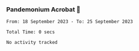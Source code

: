 ### Pandemonium Acrobat 🤸

<!--START_SECTION:waka-->

```all_time
From: 18 September 2023 - To: 25 September 2023

Total Time: 0 secs

No activity tracked
```

<!--END_SECTION:waka-->
